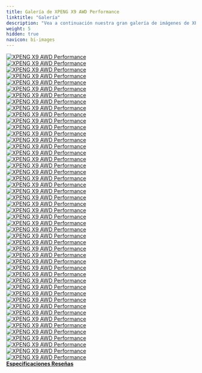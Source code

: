 ```yaml
---
title: Galería de XPENG X9 AWD Performance
linktitle: "Galería"
description: "Vea a continuación nuestra gran galería de imágenes de XPENG X9 AWD Performance. Haga clic en las imágenes para versiones en alta resolución."
weight: 5
hidden: true
navicon: bi-images
---
```

<!-- markdownlint-disable MD033 -->
<div class="row" id ="my-gallery">
	<div class="pswp-grid-item col-6 col-md-4">
		<a href="https://media.evkx.net/multimedia/models/xpeng/x9/x9_awd_performance/14.jpg"
data-pswp-src="https://media.evkx.net/multimedia/models/xpeng/x9/x9_awd_performance/14.jpg"
data-pswp-width="3000"
data-pswp-height="2000" 
target="_blank">
			<img src="https://media.evkx.net/multimedia/models/xpeng/x9/x9_awd_performance/14_xst.jpg" alt="XPENG X9 AWD Performance" class="img-fluid " />
		</a>
	</div>
	<div class="pswp-grid-item col-6 col-md-4">
		<a href="https://media.evkx.net/multimedia/models/xpeng/x9/x9_awd_performance/24.jpg"
data-pswp-src="https://media.evkx.net/multimedia/models/xpeng/x9/x9_awd_performance/24.jpg"
data-pswp-width="3000"
data-pswp-height="2000" 
target="_blank">
			<img src="https://media.evkx.net/multimedia/models/xpeng/x9/x9_awd_performance/24_xst.jpg" alt="XPENG X9 AWD Performance" class="img-fluid " />
		</a>
	</div>
	<div class="pswp-grid-item col-6 col-md-4">
		<a href="https://media.evkx.net/multimedia/models/xpeng/x9/x9_awd_performance/27.jpg"
data-pswp-src="https://media.evkx.net/multimedia/models/xpeng/x9/x9_awd_performance/27.jpg"
data-pswp-width="3000"
data-pswp-height="2000" 
target="_blank">
			<img src="https://media.evkx.net/multimedia/models/xpeng/x9/x9_awd_performance/27_xst.jpg" alt="XPENG X9 AWD Performance" class="img-fluid " />
		</a>
	</div>
	<div class="pswp-grid-item col-6 col-md-4">
		<a href="https://media.evkx.net/multimedia/models/xpeng/x9/x9_awd_performance/29.jpg"
data-pswp-src="https://media.evkx.net/multimedia/models/xpeng/x9/x9_awd_performance/29.jpg"
data-pswp-width="3000"
data-pswp-height="2000" 
target="_blank">
			<img src="https://media.evkx.net/multimedia/models/xpeng/x9/x9_awd_performance/29_xst.jpg" alt="XPENG X9 AWD Performance" class="img-fluid " />
		</a>
	</div>
	<div class="pswp-grid-item col-6 col-md-4">
		<a href="https://media.evkx.net/multimedia/models/xpeng/x9/x9_awd_performance/30.jpg"
data-pswp-src="https://media.evkx.net/multimedia/models/xpeng/x9/x9_awd_performance/30.jpg"
data-pswp-width="3000"
data-pswp-height="2000" 
target="_blank">
			<img src="https://media.evkx.net/multimedia/models/xpeng/x9/x9_awd_performance/30_xst.jpg" alt="XPENG X9 AWD Performance" class="img-fluid " />
		</a>
	</div>
	<div class="pswp-grid-item col-6 col-md-4">
		<a href="https://media.evkx.net/multimedia/models/xpeng/x9/x9_awd_performance/7.jpg"
data-pswp-src="https://media.evkx.net/multimedia/models/xpeng/x9/x9_awd_performance/7.jpg"
data-pswp-width="3000"
data-pswp-height="2000" 
target="_blank">
			<img src="https://media.evkx.net/multimedia/models/xpeng/x9/x9_awd_performance/7_xst.jpg" alt="XPENG X9 AWD Performance" class="img-fluid " />
		</a>
	</div>
	<div class="pswp-grid-item col-6 col-md-4">
		<a href="https://media.evkx.net/multimedia/models/xpeng/x9/x9_awd_performance/8.jpg"
data-pswp-src="https://media.evkx.net/multimedia/models/xpeng/x9/x9_awd_performance/8.jpg"
data-pswp-width="3000"
data-pswp-height="2000" 
target="_blank">
			<img src="https://media.evkx.net/multimedia/models/xpeng/x9/x9_awd_performance/8_xst.jpg" alt="XPENG X9 AWD Performance" class="img-fluid " />
		</a>
	</div>
	<div class="pswp-grid-item col-6 col-md-4">
		<a href="https://media.evkx.net/multimedia/models/xpeng/x9/x9_awd_performance/doors_1.jpg"
data-pswp-src="https://media.evkx.net/multimedia/models/xpeng/x9/x9_awd_performance/doors_1.jpg"
data-pswp-width="3000"
data-pswp-height="2000" 
target="_blank">
			<img src="https://media.evkx.net/multimedia/models/xpeng/x9/x9_awd_performance/doors_1_xst.jpg" alt="XPENG X9 AWD Performance" class="img-fluid " />
		</a>
	</div>
	<div class="pswp-grid-item col-6 col-md-4">
		<a href="https://media.evkx.net/multimedia/models/xpeng/x9/x9_awd_performance/drivetrain_1.jpg"
data-pswp-src="https://media.evkx.net/multimedia/models/xpeng/x9/x9_awd_performance/drivetrain_1.jpg"
data-pswp-width="3000"
data-pswp-height="1351" 
target="_blank">
			<img src="https://media.evkx.net/multimedia/models/xpeng/x9/x9_awd_performance/drivetrain_1_xst.jpg" alt="XPENG X9 AWD Performance" class="img-fluid " />
		</a>
	</div>
	<div class="pswp-grid-item col-6 col-md-4">
		<a href="https://media.evkx.net/multimedia/models/xpeng/x9/x9_awd_performance/exterior_2.jpg"
data-pswp-src="https://media.evkx.net/multimedia/models/xpeng/x9/x9_awd_performance/exterior_2.jpg"
data-pswp-width="3000"
data-pswp-height="2215" 
target="_blank">
			<img src="https://media.evkx.net/multimedia/models/xpeng/x9/x9_awd_performance/exterior_2_xst.jpg" alt="XPENG X9 AWD Performance" class="img-fluid " />
		</a>
	</div>
	<div class="pswp-grid-item col-6 col-md-4">
		<a href="https://media.evkx.net/multimedia/models/xpeng/x9/x9_awd_performance/exterior_3.jpg"
data-pswp-src="https://media.evkx.net/multimedia/models/xpeng/x9/x9_awd_performance/exterior_3.jpg"
data-pswp-width="3000"
data-pswp-height="2000" 
target="_blank">
			<img src="https://media.evkx.net/multimedia/models/xpeng/x9/x9_awd_performance/exterior_3_xst.jpg" alt="XPENG X9 AWD Performance" class="img-fluid " />
		</a>
	</div>
	<div class="pswp-grid-item col-6 col-md-4">
		<a href="https://media.evkx.net/multimedia/models/xpeng/x9/x9_awd_performance/exterior_4.jpg"
data-pswp-src="https://media.evkx.net/multimedia/models/xpeng/x9/x9_awd_performance/exterior_4.jpg"
data-pswp-width="3000"
data-pswp-height="2000" 
target="_blank">
			<img src="https://media.evkx.net/multimedia/models/xpeng/x9/x9_awd_performance/exterior_4_xst.jpg" alt="XPENG X9 AWD Performance" class="img-fluid " />
		</a>
	</div>
	<div class="pswp-grid-item col-6 col-md-4">
		<a href="https://media.evkx.net/multimedia/models/xpeng/x9/x9_awd_performance/exterior_5.jpg"
data-pswp-src="https://media.evkx.net/multimedia/models/xpeng/x9/x9_awd_performance/exterior_5.jpg"
data-pswp-width="3000"
data-pswp-height="2000" 
target="_blank">
			<img src="https://media.evkx.net/multimedia/models/xpeng/x9/x9_awd_performance/exterior_5_xst.jpg" alt="XPENG X9 AWD Performance" class="img-fluid " />
		</a>
	</div>
	<div class="pswp-grid-item col-6 col-md-4">
		<a href="https://media.evkx.net/multimedia/models/xpeng/x9/x9_awd_performance/exterior_6.jpg"
data-pswp-src="https://media.evkx.net/multimedia/models/xpeng/x9/x9_awd_performance/exterior_6.jpg"
data-pswp-width="3000"
data-pswp-height="2000" 
target="_blank">
			<img src="https://media.evkx.net/multimedia/models/xpeng/x9/x9_awd_performance/exterior_6_xst.jpg" alt="XPENG X9 AWD Performance" class="img-fluid " />
		</a>
	</div>
	<div class="pswp-grid-item col-6 col-md-4">
		<a href="https://media.evkx.net/multimedia/models/xpeng/x9/x9_awd_performance/exterior_7.jpg"
data-pswp-src="https://media.evkx.net/multimedia/models/xpeng/x9/x9_awd_performance/exterior_7.jpg"
data-pswp-width="3000"
data-pswp-height="2000" 
target="_blank">
			<img src="https://media.evkx.net/multimedia/models/xpeng/x9/x9_awd_performance/exterior_7_xst.jpg" alt="XPENG X9 AWD Performance" class="img-fluid " />
		</a>
	</div>
	<div class="pswp-grid-item col-6 col-md-4">
		<a href="https://media.evkx.net/multimedia/models/xpeng/x9/x9_awd_performance/exterior_8.jpg"
data-pswp-src="https://media.evkx.net/multimedia/models/xpeng/x9/x9_awd_performance/exterior_8.jpg"
data-pswp-width="3000"
data-pswp-height="2250" 
target="_blank">
			<img src="https://media.evkx.net/multimedia/models/xpeng/x9/x9_awd_performance/exterior_8_xst.jpg" alt="XPENG X9 AWD Performance" class="img-fluid " />
		</a>
	</div>
	<div class="pswp-grid-item col-6 col-md-4">
		<a href="https://media.evkx.net/multimedia/models/xpeng/x9/x9_awd_performance/firstrowseats_2.jpg"
data-pswp-src="https://media.evkx.net/multimedia/models/xpeng/x9/x9_awd_performance/firstrowseats_2.jpg"
data-pswp-width="3000"
data-pswp-height="2000" 
target="_blank">
			<img src="https://media.evkx.net/multimedia/models/xpeng/x9/x9_awd_performance/firstrowseats_2_xst.jpg" alt="XPENG X9 AWD Performance" class="img-fluid " />
		</a>
	</div>
	<div class="pswp-grid-item col-6 col-md-4">
		<a href="https://media.evkx.net/multimedia/models/xpeng/x9/x9_awd_performance/fridge_1.jpg"
data-pswp-src="https://media.evkx.net/multimedia/models/xpeng/x9/x9_awd_performance/fridge_1.jpg"
data-pswp-width="3000"
data-pswp-height="2000" 
target="_blank">
			<img src="https://media.evkx.net/multimedia/models/xpeng/x9/x9_awd_performance/fridge_1_xst.jpg" alt="XPENG X9 AWD Performance" class="img-fluid " />
		</a>
	</div>
	<div class="pswp-grid-item col-6 col-md-4">
		<a href="https://media.evkx.net/multimedia/models/xpeng/x9/x9_awd_performance/frontseats_1.png"
data-pswp-src="https://media.evkx.net/multimedia/models/xpeng/x9/x9_awd_performance/frontseats_1.png"
data-pswp-width="3000"
data-pswp-height="1514" 
target="_blank">
			<img src="https://media.evkx.net/multimedia/models/xpeng/x9/x9_awd_performance/frontseats_1_xst.png" alt="XPENG X9 AWD Performance" class="img-fluid " />
		</a>
	</div>
	<div class="pswp-grid-item col-6 col-md-4">
		<a href="https://media.evkx.net/multimedia/models/xpeng/x9/x9_awd_performance/interiordetails_4.jpg"
data-pswp-src="https://media.evkx.net/multimedia/models/xpeng/x9/x9_awd_performance/interiordetails_4.jpg"
data-pswp-width="3000"
data-pswp-height="2000" 
target="_blank">
			<img src="https://media.evkx.net/multimedia/models/xpeng/x9/x9_awd_performance/interiordetails_4_xst.jpg" alt="XPENG X9 AWD Performance" class="img-fluid " />
		</a>
	</div>
	<div class="pswp-grid-item col-6 col-md-4">
		<a href="https://media.evkx.net/multimedia/models/xpeng/x9/x9_awd_performance/interiordetails_5.jpg"
data-pswp-src="https://media.evkx.net/multimedia/models/xpeng/x9/x9_awd_performance/interiordetails_5.jpg"
data-pswp-width="3000"
data-pswp-height="2000" 
target="_blank">
			<img src="https://media.evkx.net/multimedia/models/xpeng/x9/x9_awd_performance/interiordetails_5_xst.jpg" alt="XPENG X9 AWD Performance" class="img-fluid " />
		</a>
	</div>
	<div class="pswp-grid-item col-6 col-md-4">
		<a href="https://media.evkx.net/multimedia/models/xpeng/x9/x9_awd_performance/interiordetails_7.jpg"
data-pswp-src="https://media.evkx.net/multimedia/models/xpeng/x9/x9_awd_performance/interiordetails_7.jpg"
data-pswp-width="3000"
data-pswp-height="2000" 
target="_blank">
			<img src="https://media.evkx.net/multimedia/models/xpeng/x9/x9_awd_performance/interiordetails_7_xst.jpg" alt="XPENG X9 AWD Performance" class="img-fluid " />
		</a>
	</div>
	<div class="pswp-grid-item col-6 col-md-4">
		<a href="https://media.evkx.net/multimedia/models/xpeng/x9/x9_awd_performance/interiordetail_1.jpg"
data-pswp-src="https://media.evkx.net/multimedia/models/xpeng/x9/x9_awd_performance/interiordetail_1.jpg"
data-pswp-width="3000"
data-pswp-height="2000" 
target="_blank">
			<img src="https://media.evkx.net/multimedia/models/xpeng/x9/x9_awd_performance/interiordetail_1_xst.jpg" alt="XPENG X9 AWD Performance" class="img-fluid " />
		</a>
	</div>
	<div class="pswp-grid-item col-6 col-md-4">
		<a href="https://media.evkx.net/multimedia/models/xpeng/x9/x9_awd_performance/interiordetail_2.jpg"
data-pswp-src="https://media.evkx.net/multimedia/models/xpeng/x9/x9_awd_performance/interiordetail_2.jpg"
data-pswp-width="3000"
data-pswp-height="2000" 
target="_blank">
			<img src="https://media.evkx.net/multimedia/models/xpeng/x9/x9_awd_performance/interiordetail_2_xst.jpg" alt="XPENG X9 AWD Performance" class="img-fluid " />
		</a>
	</div>
	<div class="pswp-grid-item col-6 col-md-4">
		<a href="https://media.evkx.net/multimedia/models/xpeng/x9/x9_awd_performance/interiordetail_3.jpg"
data-pswp-src="https://media.evkx.net/multimedia/models/xpeng/x9/x9_awd_performance/interiordetail_3.jpg"
data-pswp-width="3000"
data-pswp-height="2000" 
target="_blank">
			<img src="https://media.evkx.net/multimedia/models/xpeng/x9/x9_awd_performance/interiordetail_3_xst.jpg" alt="XPENG X9 AWD Performance" class="img-fluid " />
		</a>
	</div>
	<div class="pswp-grid-item col-6 col-md-4">
		<a href="https://media.evkx.net/multimedia/models/xpeng/x9/x9_awd_performance/interiordetail_6.jpg"
data-pswp-src="https://media.evkx.net/multimedia/models/xpeng/x9/x9_awd_performance/interiordetail_6.jpg"
data-pswp-width="3000"
data-pswp-height="2000" 
target="_blank">
			<img src="https://media.evkx.net/multimedia/models/xpeng/x9/x9_awd_performance/interiordetail_6_xst.jpg" alt="XPENG X9 AWD Performance" class="img-fluid " />
		</a>
	</div>
	<div class="pswp-grid-item col-6 col-md-4">
		<a href="https://media.evkx.net/multimedia/models/xpeng/x9/x9_awd_performance/interior_1.jpg"
data-pswp-src="https://media.evkx.net/multimedia/models/xpeng/x9/x9_awd_performance/interior_1.jpg"
data-pswp-width="3000"
data-pswp-height="1580" 
target="_blank">
			<img src="https://media.evkx.net/multimedia/models/xpeng/x9/x9_awd_performance/interior_1_xst.jpg" alt="XPENG X9 AWD Performance" class="img-fluid " />
		</a>
	</div>
	<div class="pswp-grid-item col-6 col-md-4">
		<a href="https://media.evkx.net/multimedia/models/xpeng/x9/x9_awd_performance/interior_2.jpg"
data-pswp-src="https://media.evkx.net/multimedia/models/xpeng/x9/x9_awd_performance/interior_2.jpg"
data-pswp-width="3000"
data-pswp-height="1233" 
target="_blank">
			<img src="https://media.evkx.net/multimedia/models/xpeng/x9/x9_awd_performance/interior_2_xst.jpg" alt="XPENG X9 AWD Performance" class="img-fluid " />
		</a>
	</div>
	<div class="pswp-grid-item col-6 col-md-4">
		<a href="https://media.evkx.net/multimedia/models/xpeng/x9/x9_awd_performance/interior_3.jpg"
data-pswp-src="https://media.evkx.net/multimedia/models/xpeng/x9/x9_awd_performance/interior_3.jpg"
data-pswp-width="3000"
data-pswp-height="1875" 
target="_blank">
			<img src="https://media.evkx.net/multimedia/models/xpeng/x9/x9_awd_performance/interior_3_xst.jpg" alt="XPENG X9 AWD Performance" class="img-fluid " />
		</a>
	</div>
	<div class="pswp-grid-item col-6 col-md-4">
		<a href="https://media.evkx.net/multimedia/models/xpeng/x9/x9_awd_performance/interior_4.jpg"
data-pswp-src="https://media.evkx.net/multimedia/models/xpeng/x9/x9_awd_performance/interior_4.jpg"
data-pswp-width="3000"
data-pswp-height="1687" 
target="_blank">
			<img src="https://media.evkx.net/multimedia/models/xpeng/x9/x9_awd_performance/interior_4_xst.jpg" alt="XPENG X9 AWD Performance" class="img-fluid " />
		</a>
	</div>
	<div class="pswp-grid-item col-6 col-md-4">
		<a href="https://media.evkx.net/multimedia/models/xpeng/x9/x9_awd_performance/interior_5.jpg"
data-pswp-src="https://media.evkx.net/multimedia/models/xpeng/x9/x9_awd_performance/interior_5.jpg"
data-pswp-width="3000"
data-pswp-height="1687" 
target="_blank">
			<img src="https://media.evkx.net/multimedia/models/xpeng/x9/x9_awd_performance/interior_5_xst.jpg" alt="XPENG X9 AWD Performance" class="img-fluid " />
		</a>
	</div>
	<div class="pswp-grid-item col-6 col-md-4">
		<a href="https://media.evkx.net/multimedia/models/xpeng/x9/x9_awd_performance/interior_6.jpg"
data-pswp-src="https://media.evkx.net/multimedia/models/xpeng/x9/x9_awd_performance/interior_6.jpg"
data-pswp-width="3000"
data-pswp-height="1687" 
target="_blank">
			<img src="https://media.evkx.net/multimedia/models/xpeng/x9/x9_awd_performance/interior_6_xst.jpg" alt="XPENG X9 AWD Performance" class="img-fluid " />
		</a>
	</div>
	<div class="pswp-grid-item col-6 col-md-4">
		<a href="https://media.evkx.net/multimedia/models/xpeng/x9/x9_awd_performance/interior_7.jpg"
data-pswp-src="https://media.evkx.net/multimedia/models/xpeng/x9/x9_awd_performance/interior_7.jpg"
data-pswp-width="3000"
data-pswp-height="2000" 
target="_blank">
			<img src="https://media.evkx.net/multimedia/models/xpeng/x9/x9_awd_performance/interior_7_xst.jpg" alt="XPENG X9 AWD Performance" class="img-fluid " />
		</a>
	</div>
	<div class="pswp-grid-item col-6 col-md-4">
		<a href="https://media.evkx.net/multimedia/models/xpeng/x9/x9_awd_performance/main_1.jpg"
data-pswp-src="https://media.evkx.net/multimedia/models/xpeng/x9/x9_awd_performance/main_1.jpg"
data-pswp-width="1920"
data-pswp-height="1080" 
target="_blank">
			<img src="https://media.evkx.net/multimedia/models/xpeng/x9/x9_awd_performance/main_1_xst.jpg" alt="XPENG X9 AWD Performance" class="img-fluid " />
		</a>
	</div>
	<div class="pswp-grid-item col-6 col-md-4">
		<a href="https://media.evkx.net/multimedia/models/xpeng/x9/x9_awd_performance/rearwheelsteering_1.jpg"
data-pswp-src="https://media.evkx.net/multimedia/models/xpeng/x9/x9_awd_performance/rearwheelsteering_1.jpg"
data-pswp-width="3000"
data-pswp-height="2000" 
target="_blank">
			<img src="https://media.evkx.net/multimedia/models/xpeng/x9/x9_awd_performance/rearwheelsteering_1_xst.jpg" alt="XPENG X9 AWD Performance" class="img-fluid " />
		</a>
	</div>
	<div class="pswp-grid-item col-6 col-md-4">
		<a href="https://media.evkx.net/multimedia/models/xpeng/x9/x9_awd_performance/screens_1.jpg"
data-pswp-src="https://media.evkx.net/multimedia/models/xpeng/x9/x9_awd_performance/screens_1.jpg"
data-pswp-width="3000"
data-pswp-height="1586" 
target="_blank">
			<img src="https://media.evkx.net/multimedia/models/xpeng/x9/x9_awd_performance/screens_1_xst.jpg" alt="XPENG X9 AWD Performance" class="img-fluid " />
		</a>
	</div>
	<div class="pswp-grid-item col-6 col-md-4">
		<a href="https://media.evkx.net/multimedia/models/xpeng/x9/x9_awd_performance/screens_3.png"
data-pswp-src="https://media.evkx.net/multimedia/models/xpeng/x9/x9_awd_performance/screens_3.png"
data-pswp-width="3000"
data-pswp-height="1349" 
target="_blank">
			<img src="https://media.evkx.net/multimedia/models/xpeng/x9/x9_awd_performance/screens_3_xst.png" alt="XPENG X9 AWD Performance" class="img-fluid " />
		</a>
	</div>
	<div class="pswp-grid-item col-6 col-md-4">
		<a href="https://media.evkx.net/multimedia/models/xpeng/x9/x9_awd_performance/secondrowseats_1.jpg"
data-pswp-src="https://media.evkx.net/multimedia/models/xpeng/x9/x9_awd_performance/secondrowseats_1.jpg"
data-pswp-width="3000"
data-pswp-height="1687" 
target="_blank">
			<img src="https://media.evkx.net/multimedia/models/xpeng/x9/x9_awd_performance/secondrowseats_1_xst.jpg" alt="XPENG X9 AWD Performance" class="img-fluid " />
		</a>
	</div>
	<div class="pswp-grid-item col-6 col-md-4">
		<a href="https://media.evkx.net/multimedia/models/xpeng/x9/x9_awd_performance/secondrowseats_2.jpg"
data-pswp-src="https://media.evkx.net/multimedia/models/xpeng/x9/x9_awd_performance/secondrowseats_2.jpg"
data-pswp-width="3000"
data-pswp-height="1687" 
target="_blank">
			<img src="https://media.evkx.net/multimedia/models/xpeng/x9/x9_awd_performance/secondrowseats_2_xst.jpg" alt="XPENG X9 AWD Performance" class="img-fluid " />
		</a>
	</div>
	<div class="pswp-grid-item col-6 col-md-4">
		<a href="https://media.evkx.net/multimedia/models/xpeng/x9/x9_awd_performance/secondrowseats_3.jpg"
data-pswp-src="https://media.evkx.net/multimedia/models/xpeng/x9/x9_awd_performance/secondrowseats_3.jpg"
data-pswp-width="3000"
data-pswp-height="2000" 
target="_blank">
			<img src="https://media.evkx.net/multimedia/models/xpeng/x9/x9_awd_performance/secondrowseats_3_xst.jpg" alt="XPENG X9 AWD Performance" class="img-fluid " />
		</a>
	</div>
	<div class="pswp-grid-item col-6 col-md-4">
		<a href="https://media.evkx.net/multimedia/models/xpeng/x9/x9_awd_performance/secondrowseats_4.jpg"
data-pswp-src="https://media.evkx.net/multimedia/models/xpeng/x9/x9_awd_performance/secondrowseats_4.jpg"
data-pswp-width="3000"
data-pswp-height="2000" 
target="_blank">
			<img src="https://media.evkx.net/multimedia/models/xpeng/x9/x9_awd_performance/secondrowseats_4_xst.jpg" alt="XPENG X9 AWD Performance" class="img-fluid " />
		</a>
	</div>
	<div class="pswp-grid-item col-6 col-md-4">
		<a href="https://media.evkx.net/multimedia/models/xpeng/x9/x9_awd_performance/trunk_1.jpg"
data-pswp-src="https://media.evkx.net/multimedia/models/xpeng/x9/x9_awd_performance/trunk_1.jpg"
data-pswp-width="3000"
data-pswp-height="1575" 
target="_blank">
			<img src="https://media.evkx.net/multimedia/models/xpeng/x9/x9_awd_performance/trunk_1_xst.jpg" alt="XPENG X9 AWD Performance" class="img-fluid " />
		</a>
	</div>
	<div class="pswp-grid-item col-6 col-md-4">
		<a href="https://media.evkx.net/multimedia/models/xpeng/x9/x9_awd_performance/trunk_2.jpg"
data-pswp-src="https://media.evkx.net/multimedia/models/xpeng/x9/x9_awd_performance/trunk_2.jpg"
data-pswp-width="3000"
data-pswp-height="2250" 
target="_blank">
			<img src="https://media.evkx.net/multimedia/models/xpeng/x9/x9_awd_performance/trunk_2_xst.jpg" alt="XPENG X9 AWD Performance" class="img-fluid " />
		</a>
	</div>
	<div class="pswp-grid-item col-6 col-md-4">
		<a href="https://media.evkx.net/multimedia/models/xpeng/x9/x9_awd_performance/trunk_3.jpg"
data-pswp-src="https://media.evkx.net/multimedia/models/xpeng/x9/x9_awd_performance/trunk_3.jpg"
data-pswp-width="3000"
data-pswp-height="2000" 
target="_blank">
			<img src="https://media.evkx.net/multimedia/models/xpeng/x9/x9_awd_performance/trunk_3_xst.jpg" alt="XPENG X9 AWD Performance" class="img-fluid " />
		</a>
	</div>
	<div class="pswp-grid-item col-6 col-md-4">
		<a href="https://media.evkx.net/multimedia/models/xpeng/x9/x9_awd_performance/trunk_4.jpg"
data-pswp-src="https://media.evkx.net/multimedia/models/xpeng/x9/x9_awd_performance/trunk_4.jpg"
data-pswp-width="3000"
data-pswp-height="1999" 
target="_blank">
			<img src="https://media.evkx.net/multimedia/models/xpeng/x9/x9_awd_performance/trunk_4_xst.jpg" alt="XPENG X9 AWD Performance" class="img-fluid " />
		</a>
	</div>
	<div class="pswp-grid-item col-6 col-md-4">
		<a href="https://media.evkx.net/multimedia/models/xpeng/x9/x9_awd_performance/trunk_5.jpg"
data-pswp-src="https://media.evkx.net/multimedia/models/xpeng/x9/x9_awd_performance/trunk_5.jpg"
data-pswp-width="3000"
data-pswp-height="1575" 
target="_blank">
			<img src="https://media.evkx.net/multimedia/models/xpeng/x9/x9_awd_performance/trunk_5_xst.jpg" alt="XPENG X9 AWD Performance" class="img-fluid " />
		</a>
	</div>
	<div class="pswp-grid-item col-6 col-md-4">
		<a href="https://media.evkx.net/multimedia/models/xpeng/x9/x9_awd_performance/trunk_6.jpg"
data-pswp-src="https://media.evkx.net/multimedia/models/xpeng/x9/x9_awd_performance/trunk_6.jpg"
data-pswp-width="3000"
data-pswp-height="2000" 
target="_blank">
			<img src="https://media.evkx.net/multimedia/models/xpeng/x9/x9_awd_performance/trunk_6_xst.jpg" alt="XPENG X9 AWD Performance" class="img-fluid " />
		</a>
	</div>
	<div class="pswp-grid-item col-6 col-md-4">
		<a href="https://media.evkx.net/multimedia/models/xpeng/x9/x9_awd_performance/trunk_7.jpg"
data-pswp-src="https://media.evkx.net/multimedia/models/xpeng/x9/x9_awd_performance/trunk_7.jpg"
data-pswp-width="3000"
data-pswp-height="2000" 
target="_blank">
			<img src="https://media.evkx.net/multimedia/models/xpeng/x9/x9_awd_performance/trunk_7_xst.jpg" alt="XPENG X9 AWD Performance" class="img-fluid " />
		</a>
	</div>
</div>
<script type="module">
  import PhotoSwipeLightbox from '/js/photoswipe-lightbox.esm.js';
    const lightbox = new PhotoSwipeLightbox({
       gallery: '#my-gallery',
        children: 'a',
        pswpModule: () => import('/js/photoswipe.esm.js')
    });
lightbox.init();
</script>
<div class="mt-3 mb-3">
<a href="../specifications/" class="text-decoration-none text-black">
<strong><i class="bi-arrow-left"></i> Especificaciones </strong>
</a>
<a href="../reviews/" class="text-decoration-none text-black float-end">
<strong>Reseñas <i class="bi-arrow-right"></i></strong>
</a>
</div>
